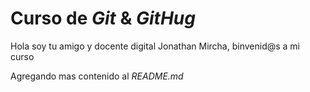 # Curso de _Git_ & _GitHug_

Hola soy tu amigo y docente digital Jonathan Mircha, binvenid@s a mi curso

Agregando mas contenido al _README.md_
